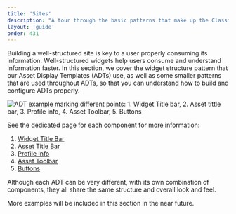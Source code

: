 ```yaml
---
title: 'Sites'
description: "A tour through the basic patterns that make up the Classic theme that styles the Site's environment."
layout: 'guide'
order: 431
---
```


Building a well-structured site is key to a user properly consuming its information. Well-structured widgets help users consume and understand information faster. In this section, we cover the widget structure pattern that our Asset Display Templates (ADTs) use, as well as some smaller patterns that are used throughout ADTs, so that you can understand how to build and configure ADTs properly.

![ADT example marking different points: 1. Widget Title bar, 2. Asset tittle bar, 3. Profile info, 4. Asset Toolbar, 5. Buttons](/images/lexicon/sites/sitesExample.jpg)

See the dedicated page for each component for more information:

1.  [Widget Title Bar](../widget-title-bar)
2.  [Asset Title Bar](../asset-title-bar)
3.  [Profile Info](../profile-info)
4.  [Asset Toolbar](../asset-toolbar)
5.  [Buttons](../buttons)

Although each ADT can be very different, with its own combination of components, they all share the same structure and overall look and feel.

More examples will be included in this section in the near future.
